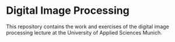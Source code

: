 # Digital Image Processing

This repository contains the work and exercises of the digital image processing lecture at the University of Applied Sciences Munich.